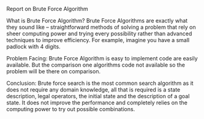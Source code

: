 Report on Brute Force Algorithm 

What is Brute Force Algorithm?
Brute Force Algorithms are exactly what they sound like – straightforward methods of solving a problem that rely on sheer computing power and trying every possibility rather than advanced techniques to improve efficiency. For example, imagine you have a small padlock with 4 digits.

Problem Facing:
Brute Force Algorithm is easy to implement code are easily available. But the comparison one algorithms code not available so the problem will be there on comparison. 

Conclusion:
Brute force search is the most common search algorithm as it does not require any domain knowledge, all that is required is a state description, legal operators, the initial state and the description of a goal state. It does not improve the performance and completely relies on the computing power to try out possible combinations.
